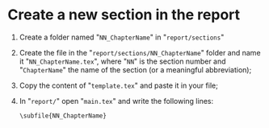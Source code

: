 # Create a new section in the report

1. Create a folder named "```NN_ChapterName```" in "```report/sections```"

2. Create the file in the "```report/sections/NN_ChapterName```" folder and name
it "```NN_ChapterName.tex```", where "```NN```" is the section number and
"```ChapterName```" the name of the section (or a meaningful abbreviation);

3. Copy the content of "```template.tex```" and paste it in your file;

4. In "```report/```" open "```main.tex```" and write the following lines:
    
    ```
    \subfile{NN_ChapterName}
    ```